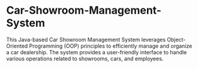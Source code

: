 # Car-Showroom-Management-System
This Java-based Car Showroom Management System leverages Object-Oriented Programming (OOP) principles to efficiently manage and organize a car dealership. The system provides a user-friendly interface to handle various operations related to showrooms, cars, and employees.
